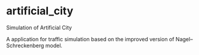 # artificial_city
Simulation of Artificial City

A application for traffic simulation based on the improved version of Nagel–Schreckenberg model.
